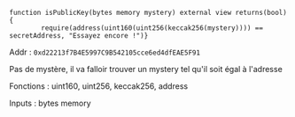 ```
function isPublicKey(bytes memory mystery) external view returns(bool){
        require(address(uint160(uint256(keccak256(mystery)))) == secretAddress, "Essayez encore !")}
```
Addr : `0xd22213f7B4E5997C9B542105cce6ed4dfEAE5F91`

Pas de mystère, il va falloir trouver un mystery tel qu'il soit égal à l'adresse

Fonctions :
uint160, uint256, keccak256, address

Inputs :
bytes memory

